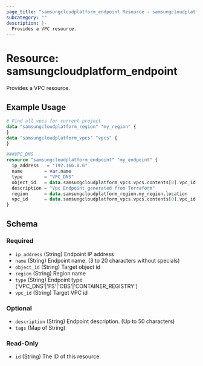 ```yaml
---
page_title: "samsungcloudplatform_endpoint Resource - samsungcloudplatform"
subcategory: ""
description: |-
  Provides a VPC resource.
---
```


# Resource: samsungcloudplatform_endpoint

Provides a VPC resource.


## Example Usage

```terraform
# Find all vpcs for current project
data "samsungcloudplatform_region" "my_region" {
}
data "samsungcloudplatform_vpcs" "vpcs" {
}

###VPC_DNS
resource "samsungcloudplatform_endpoint" "my_endpoint" {
  ip_address   = "192.166.0.6"
  name        = var.name
  type        = "VPC_DNS"
  object_id   = data.samsungcloudplatform_vpcs.vpcs.contents[0].vpc_id
  description = "Vpc Endpoint generated from Terraform"
  region      = data.samsungcloudplatform_region.my_region.location
  vpc_id      = data.samsungcloudplatform_vpcs.vpcs.contents[0].vpc_id
}
```

<!-- schema generated by tfplugindocs -->
## Schema

### Required

- `ip_address` (String) Endpoint IP address
- `name` (String) Endpoint name. (3 to 20 characters without specials)
- `object_id` (String) Target object id
- `region` (String) Region name
- `type` (String) Endpoint type ('VPC_DNS'|'FS'|'OBS'|'CONTAINER_REGISTRY')
- `vpc_id` (String) Target VPC id

### Optional

- `description` (String) Endpoint description. (Up to 50 characters)
- `tags` (Map of String)

### Read-Only

- `id` (String) The ID of this resource.


